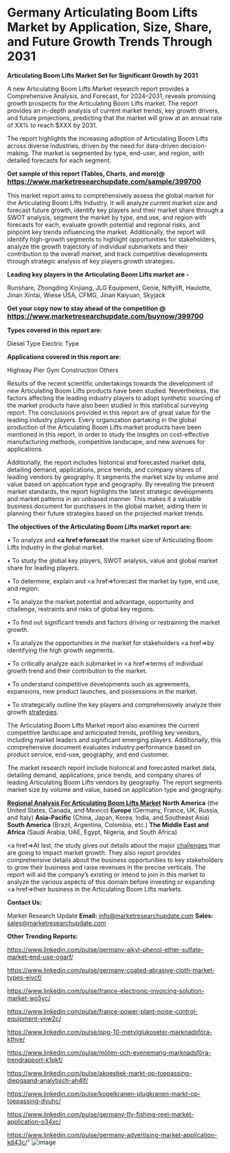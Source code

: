 # Germany Articulating Boom Lifts Market by Application, Size, Share, and Future Growth Trends Through 2031

<strong>Articulating Boom Lifts Market Set for Significant Growth by 2031</strong>

A new Articulating Boom Lifts Market research report provides a Comprehensive Analysis, and Forecast, for 2024–2031, reveals promising growth prospects for the Articulating Boom Lifts market. The report provides an in-depth analysis of current market trends, key growth drivers, and future projections, predicting that the market will grow at an annual rate of XX% to reach $XXX by 2031.

The report highlights the increasing adoption of Articulating Boom Lifts across diverse industries, driven by the need for data-driven decision-making. The market is segmented by type, end-user, and region, with detailed forecasts for each segment.

<strong>Get sample of this report (Tables, Charts, and more)@ <a href=https://www.marketresearchupdate.com/sample/399700><font size=3 color=#0000ff>https://www.marketresearchupdate.com/sample/399700</font></a></strong>

This market report aims to comprehensively assess the global market for the Articulating Boom Lifts Industry. It will analyze current market size and forecast future growth, identify key players and their market share through a SWOT analysis, segment the market by type, end use, and region with forecasts for each, evaluate growth potential and regional risks, and pinpoint key trends influencing the market. Additionally, the report will identify high-growth segments to highlight opportunities for stakeholders, analyze the growth trajectory of individual submarkets and their contribution to the overall market, and track competitive developments through strategic analysis of key players growth strategies.

<strong>Leading key players in the Articulating Boom Lifts market are -</strong>

Runshare, Zhongding Xinjiang, JLG Equipment, Genie, Niftylift, Haulotte, Jinan Xintai, Wiese USA, CFMG, Jinan Kaiyuan, Skyjack

<strong>Get your copy now to stay ahead of the competition @ <a href=https://www.marketresearchupdate.com/buynow/399700><font size=3 color=#0000ff>https://www.marketresearchupdate.com/buynow/399700</font></a></strong>

<strong>Types covered in this report are:</strong>

Diesel Type
Electric Type

<strong>Applications covered in this report are:</strong>

Highway
Pier
Gym
Construction
Others

Results of the recent scientific undertakings towards the development of new Articulating Boom Lifts products have been studied. Nevertheless, the factors affecting the leading industry players to adopt synthetic sourcing of the market products have also been studied in this statistical surveying report. The conclusions provided in this report are of great value for the leading industry players. Every organization partaking in the global production of the Articulating Boom Lifts market products have been mentioned in this report, in order to study the insights on cost-effective manufacturing methods, competitive landscape, and new avenues for applications.

Additionally, the report includes historical and forecasted market data, detailing demand, applications, price trends, and company shares of leading vendors by geography. It segments the market size by volume and value based on application type and geography. By revealing the present market standards, the report highlights the latest strategic developments and market patterns in an unbiased manner. This makes it a valuable business document for purchasers in the global market, aiding them in planning their future strategies based on the projected market trends.

<strong>The objectives of the Articulating Boom Lifts market report are:</strong>

• To analyze and <strong><a href=><strong>forecast</strong></a></strong> the market size of Articulating Boom Lifts Industry in the global market.

• To study the global key players, SWOT analysis, value and global market share for leading players.

• To determine, explain and <a href=>forecast</a> the market by type, end use, and region.

• To analyze the market potential and advantage, opportunity and challenge, restraints and risks of global key regions.

• To find out significant trends and factors driving or restraining the market growth.

• To analyze the opportunities in the market for stakeholders <a href=>by</a> identifying the high growth segments.

• To critically analyze each submarket in <a href=>terms</a> of individual growth trend and their contribution to the market.

• To understand competitive developments such as agreements, expansions, new product launches, and possessions in the market.

• To strategically outline the key players and comprehensively analyze their growth <a href=ASDF881288>strategies</a>.

The Articulating Boom Lifts Market report also examines the current competitive landscape and anticipated trends, profiling key vendors, including market leaders and significant emerging players. Additionally, this comprehensive document evaluates industry performance based on product service, end-use, geography, and end customer.

The market research report include historical and forecasted market data, detailing demand, applications, price trends, and company shares of leading Articulating Boom Lifts vendors by geography. The report segments market size by volume and value, based on application type and geography.

<strong><u><b>Regional Analysis For Articulating Boom Lifts Market</b></u></strong>
<strong><b>North America</b></strong> (the United States, Canada, and Mexico)
<strong><b>Europe </b></strong>(Germany, France, UK, Russia, and Italy)
<strong><b>Asia-Pacific</b></strong> (China, Japan, Korea, India, and Southeast Asia)
<strong><b>South America</b></strong> (Brazil, Argentina, Colombia, etc.)
<strong><b>The Middle East and Africa</b></strong> (Saudi Arabia, UAE, Egypt, Nigeria, and South Africa)

<a href=>At last,</a> the study gives out details about the major <a href=ASDF991299>challenges</a> that are going to impact market growth. They also report provides comprehensive details about the business opportunities to key stakeholders to grow their business and raise revenues in the precise verticals. The report will aid the company’s existing or intend to join in this market to analyze the various aspects of this domain before investing or expanding <a href=>their</a> business in the Articulating Boom Lifts markets.

<strong>Contact Us:</strong>

Market Research Update
<strong>Email:</strong> info@marketresearchupdate.com
<strong>Sales:</strong> sales@marketresearchupdate.com

<strong>Other Trending Reports:</strong>

<a href=https://www.linkedin.com/pulse/germany-alkyl-phenol-ether-sulfate-market-end-use-ogarf/>https://www.linkedin.com/pulse/germany-alkyl-phenol-ether-sulfate-market-end-use-ogarf/</a>

<a href=https://www.linkedin.com/pulse/germany-coated-abrasive-cloth-market-types-eivcf/>https://www.linkedin.com/pulse/germany-coated-abrasive-cloth-market-types-eivcf/</a>

<a href=https://www.linkedin.com/pulse/france-electronic-invoicing-solution-market-wo5yc/>https://www.linkedin.com/pulse/france-electronic-invoicing-solution-market-wo5yc/</a>

<a href=https://www.linkedin.com/pulse/france-power-plant-noise-control-equipment-ynw2c/>https://www.linkedin.com/pulse/france-power-plant-noise-control-equipment-ynw2c/</a>

<a href=https://www.linkedin.com/pulse/ppg-10-metylglukoseter-marknadsföra-kthve/>https://www.linkedin.com/pulse/ppg-10-metylglukoseter-marknadsföra-kthve/</a>

<a href=https://www.linkedin.com/pulse/möten-och-evenemang-marknadsföra-trendrapport-k1pkf/>https://www.linkedin.com/pulse/möten-och-evenemang-marknadsföra-trendrapport-k1pkf/</a>

<a href=https://www.linkedin.com/pulse/akoestiek-markt-op-toepassing-diepgaand-analytisch-ah4lf/>https://www.linkedin.com/pulse/akoestiek-markt-op-toepassing-diepgaand-analytisch-ah4lf/</a>

<a href=https://www.linkedin.com/pulse/kogelkranen-plugkranen-markt-op-toepassing-dyuhc/>https://www.linkedin.com/pulse/kogelkranen-plugkranen-markt-op-toepassing-dyuhc/</a>

<a href=https://www.linkedin.com/pulse/germany-fly-fishing-reel-market-application-o34xc/>https://www.linkedin.com/pulse/germany-fly-fishing-reel-market-application-o34xc/</a>

<a href=https://www.linkedin.com/pulse/germany-advertising-market-application-kd43c/>https://www.linkedin.com/pulse/germany-advertising-market-application-kd43c/</a>"
![image](https://github.com/user-attachments/assets/04df7473-77c0-48bf-bebd-b4c52d93f740)
